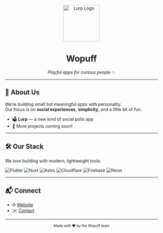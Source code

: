 <div align="center">
  <img src="https://via.placeholder.com/120x120.png?text=Lurp+Logo" width="120" alt="Lurp Logo"/>

  # Wopuff
  *Playful apps for curious people ✨*
</div>

---

## 🌱 About Us
We’re building small but meaningful apps with personality.  
Our focus is on **social experiences**, **simplicity**, and a little bit of fun.

- 🗳️ **Lurp** — a new kind of social polls app  
- 💬 More projects coming soon!

---

## 🛠️ Our Stack
We love building with modern, lightweight tools:

![Flutter](https://img.shields.io/badge/Flutter-02569B?logo=flutter&logoColor=white)
![Nuxt](https://img.shields.io/badge/Nuxt-00DC82?logo=nuxt.js&logoColor=white)
![Astro](https://img.shields.io/badge/Astro-FF5A5F?logo=astro&logoColor=white)
![Cloudflare](https://img.shields.io/badge/Cloudflare-F38020?logo=cloudflare&logoColor=white)
![Firebase](https://img.shields.io/badge/Firebase-FFCA28?logo=firebase&logoColor=black)
![Neon](https://img.shields.io/badge/Neon-0093DD?logo=postgresql&logoColor=white)

---

## 📬 Connect
- 🌐 [Website](https://wopuff.com) 
- ✉️ [Contact](mailto:hi@wopuff.com)

---

<div align="center">
  <sub>Made with ❤️ by the Wopuff team</sub>
</div>

